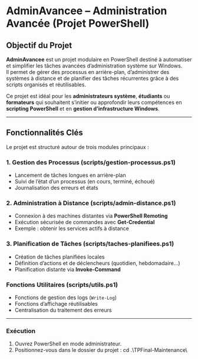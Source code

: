 # AdminAvancee – Administration Avancée (Projet PowerShell)

## Objectif du Projet

**AdminAvancee** est un projet modulaire en PowerShell destiné à automatiser et simplifier les tâches avancées d’administration système sur Windows.  
Il permet de gérer des processus en arrière-plan, d’administrer des systèmes à distance et de planifier des tâches récurrentes grâce à des scripts organisés et réutilisables.

Ce projet est idéal pour les **administrateurs système**, **étudiants** ou **formateurs** qui souhaitent s’initier ou approfondir leurs compétences en **scripting PowerShell** et en **gestion d’infrastructure Windows**.

---

## Fonctionnalités Clés

Le projet est structuré autour de trois modules principaux :

### 1. Gestion des Processus (scripts/gestion-processus.ps1)
- Lancement de tâches longues en arrière-plan
- Suivi de l’état d’un processus (en cours, terminé, échoué)
- Journalisation des erreurs et états

### 2. Administration à Distance (scripts/admin-distance.ps1)
- Connexion à des machines distantes via **PowerShell Remoting**
- Exécution sécurisée de commandes avec **Get-Credential**
- Exemple : obtenir les services actifs à distance

### 3. Planification de Tâches (scripts/taches-planifiees.ps1)
- Création de tâches planifiées locales
- Définition d’actions et de déclencheurs (quotidien, hebdomadaire…)
- Planification distante via **Invoke-Command**

### Fonctions Utilitaires (scripts/utils.ps1)
- Fonctions de gestion des logs (`Write-Log`)
- Fonctions d’affichage réutilisables
- Centralisation du traitement des erreurs

---

### Exécution

1. Ouvrez PowerShell en mode administrateur.
2. Positionnez-vous dans le dossier du projet : cd .\TPFinal-Maintenance\